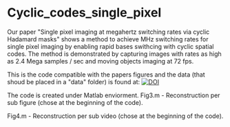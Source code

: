# Cyclic_codes_single_pixel

Our paper "Single pixel imaging at megahertz switching rates via cyclic Hadamard masks" shows a method to achieve MHz switching rates for single pixel imaging by enabling rapid bases swithcing with cyclic spatial codes. The method is demonstrated by capturing images with rates as high as 2.4 Mega samples / sec and moving objects imaging at 72 fps.

This is the code compatible with the papers figures and the data (that shoud be placed in a "data" folder) is found at:
[![DOI](https://zenodo.org/badge/DOI/10.5281/zenodo.4774776.svg)](https://doi.org/10.5281/zenodo.4774776)

The code is created under Matlab enviorment.
Fig3.m - Reconstruction per sub figure (chose at the beginning of the code).

Fig4.m - Reconstruction per sub video (chose at the beginning of the code).

